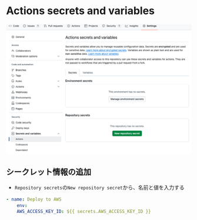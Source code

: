 # Actions secrets and variables

![github actions secret](https://github.com/hiromaily/documents/raw/main/images/github-actions-secret.png "github actions secret")

## シークレット情報の追加

- `Repository secrets`の`New repository secret`から、名前と値を入力する

```yaml
- name: Deploy to AWS
    env:
    AWS_ACCESS_KEY_ID: ${{ secrets.AWS_ACCESS_KEY_ID }}
```
